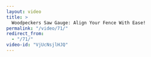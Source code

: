 ```yaml
---
layout: video
title: >
  Woodpeckers Saw Gauge: Align Your Fence With Ease!
permalink: "/video/71/"
redirect_from:
  - "/71/"
video-id: "VjUcNsjlHJQ"
---
```

